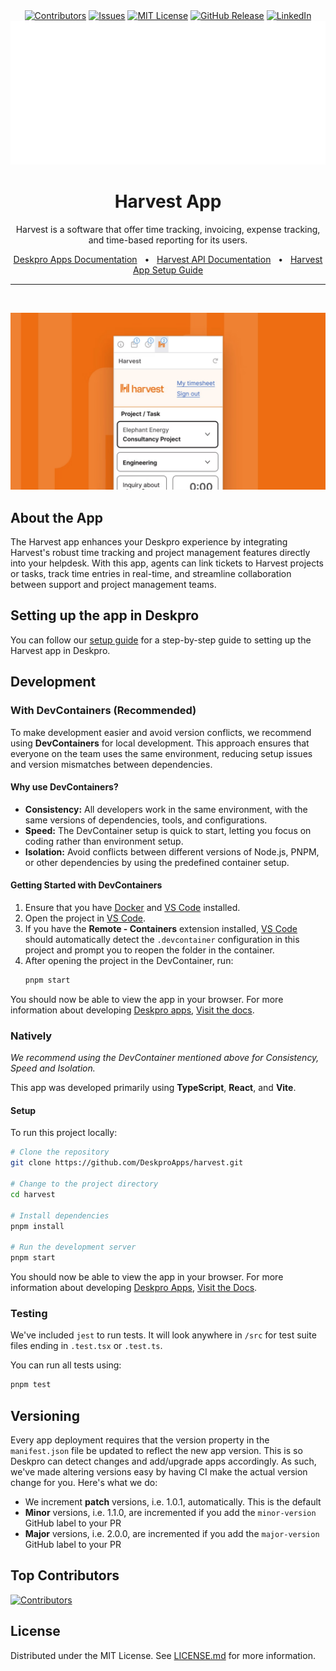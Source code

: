 <div align='center'>
  <a target='_blank' href=''><img src='https://img.shields.io/github/contributors/deskproapps/harvest.svg?style=for-the-badge' alt='Contributors' /></a>
  <a target='_blank' href='https://github.com/deskproapps/harvest/issues'><img src='https://img.shields.io/github/issues/deskproapps/harvest.svg?style=for-the-badge' alt='Issues' /></a>
  <a target='_blank' href='https://github.com/deskproapps/harvest/blob/master/LICENSE.md'><img src='https://img.shields.io/github/license/deskproapps/harvest.svg?style=for-the-badge' alt='MIT License' /></a>
  <a target='_blank' href='https://github.com/deskproapps/harvest/releases'><img src='https://img.shields.io/github/v/release/deskproapps/harvest?style=for-the-badge' alt='GitHub Release' /></a>
  <a target='_blank' href='https://www.linkedin.com/company/deskpro'><img src='https://img.shields.io/badge/-LinkedIn-black.svg?style=for-the-badge&logo=linkedin&colorB=555' alt='LinkedIn' /></a>
  <img src='readme.svg' />
</div>

<div align='center'>
  <h1>Harvest App</h1>
  <p>Harvest is a software that offer time tracking, invoicing, expense tracking, and time-based reporting for its users.</p>
  <a href='https://support.deskpro.com/ga/guides/developers/anatomy-of-an-app' target='_blank'>Deskpro Apps Documentation</a>
  <span>&nbsp;&nbsp;•&nbsp;&nbsp;</span>
  <a href='https://help.getharvest.com/api-v2' target='_blank'>Harvest API Documentation</a>
  <span>&nbsp;&nbsp;•&nbsp;&nbsp;</span>
  <a href='./SETUP.md' target='_blank'>Harvest App Setup Guide</a>
  <br />
  <hr />
  <br />
</div>

![screenshot of the Harvest App](./docs/readme/app-screenshot.png)

## **About the App**
The Harvest app enhances your Deskpro experience by integrating Harvest's robust time tracking and project management features directly into your helpdesk. With this app, agents can link tickets to Harvest projects or tasks, track time entries in real-time, and streamline collaboration between support and project management teams.

## **Setting up the app in Deskpro**
You can follow our [setup guide](./SETUP.md) for a step-by-step guide to setting up the Harvest app in Deskpro.

## Development

### With DevContainers (Recommended)
To make development easier and avoid version conflicts, we recommend using **DevContainers** for local development. This approach ensures that everyone on the team uses the same environment, reducing setup issues and version mismatches between dependencies.

#### Why use DevContainers?
- **Consistency:** All developers work in the same environment, with the same versions of dependencies, tools, and configurations.
- **Speed:** The DevContainer setup is quick to start, letting you focus on coding rather than environment setup.
- **Isolation:** Avoid conflicts between different versions of Node.js, PNPM, or other dependencies by using the predefined container setup.

#### Getting Started with DevContainers
1. Ensure that you have [Docker](https://www.docker.com/get-started) and [VS Code](https://code.visualstudio.com/) installed.
2. Open the project in [VS Code](https://code.visualstudio.com/).
3. If you have the **Remote - Containers** extension installed, [VS Code](https://code.visualstudio.com/) should automatically detect the `.devcontainer` configuration in this project and prompt you to reopen the folder in the container.
4. After opening the project in the DevContainer, run:
   ```bash
   pnpm start
   ```

You should now be able to view the app in your browser. For more information about developing [Deskpro apps](https://www.deskpro.com/apps), [Visit the docs](https://support.deskpro.com/ga/guides/developers/anatomy-of-an-app).

### Natively
_We recommend using the DevContainer mentioned above for Consistency, Speed and Isolation._

This app was developed primarily using **TypeScript**, **React**, and **Vite**.

#### Setup
To run this project locally:

 ```bash
# Clone the repository
git clone https://github.com/DeskproApps/harvest.git

# Change to the project directory
cd harvest

# Install dependencies
pnpm install

# Run the development server
pnpm start
```

You should now be able to view the app in your browser. For more information about developing [Deskpro Apps](https://www.deskpro.com/apps), [Visit the Docs](https://support.deskpro.com/ga/guides/developers/anatomy-of-an-app).

### Testing
We've included `jest` to run tests. It will look anywhere in `/src` for test suite files ending in `.test.tsx` or `.test.ts`.

You can run all tests using:

```bash
pnpm test
```

## Versioning
Every app deployment requires that the version property in the `manifest.json` file be updated to reflect the new app version. This is so Deskpro can detect changes and add/upgrade apps accordingly. As such, we've made altering versions easy by having CI make the actual version change for you. Here's what we do:

* We increment **patch** versions, i.e. 1.0.1, automatically. This is the default
* **Minor** versions, i.e. 1.1.0, are incremented if you add the `minor-version` GitHub label to your PR
* **Major** versions, i.e. 2.0.0, are incremented if you add the `major-version` GitHub label to your PR

## Top Contributors
[![Contributors](https://contrib.rocks/image?repo=deskproapps/harvest)](https://github.com/deskproapps/harvest/graphs/contributors)


## License
Distributed under the MIT License. See [LICENSE.md](LICENSE.md) for more information.